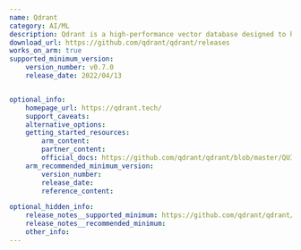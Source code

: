 ```yaml
---
name: Qdrant
category: AI/ML
description: Qdrant is a high-performance vector database designed to handle large-scale, high-dimensional vector data. It is particularly useful for applications in machine learning and artificial intelligence.
download_url: https://github.com/qdrant/qdrant/releases
works_on_arm: true
supported_minimum_version:
    version_number: v0.7.0
    release_date: 2022/04/13


optional_info:
    homepage_url: https://qdrant.tech/
    support_caveats:
    alternative_options:
    getting_started_resources:
        arm_content:
        partner_content:
        official_docs: https://github.com/qdrant/qdrant/blob/master/QUICK_START.md
    arm_recommended_minimum_version:
        version_number:
        release_date:
        reference_content:

optional_hidden_info:
    release_notes__supported_minimum: https://github.com/qdrant/qdrant/releases/tag/v0.7.0
    release_notes__recommended_minimum:
    other_info: 
---
```


